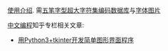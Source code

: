 [使用介绍](https://github.com/CNMan/UnicodeCJK-WuBi/issues/5). 需[五笔字型超大字符集编码数据库](https://github.com/CNMan/UnicodeCJK-WuBi)与[字体图片](https://github.com/CNMan/UnicodeCJK-FontGlyphs)

[中文编程](https://zhuanlan.zhihu.com/c_140193266)知乎专栏相关文章:

- [用Python3+tkinter开发简单图形界面程序](https://zhuanlan.zhihu.com/p/45597251)
